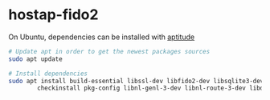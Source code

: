 # hostap-fido2

On Ubuntu, dependencies can be installed with [aptitude](https://wiki.ubuntuusers.de/aptitude/)

```sh
# Update apt in order to get the newest packages sources
sudo apt update

# Install dependencies
sudo apt install build-essential libssl-dev libfido2-dev libsqlite3-dev  libjansson-dev \
        checkinstall pkg-config libnl-genl-3-dev libnl-route-3-dev libdbus-1-dev
```
